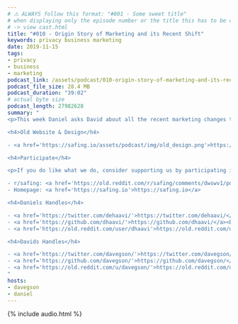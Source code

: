 ```yaml
---
# ⚠️ ALWAYS follow this format: "#001 - Some sweet title"
# when displaying only the episode number or the title this has to be constant
# -> view cast.html
title: "#010 - Origin Story of Marketing and its Recent Shift"
keywords: privacy business marketing
date: 2019-11-15
tags:
- privacy
- business
- marketing
podcast_link: /assets/podcast/010-origin-story-of-marketing-and-its-recent-shift.mp3
podcast_file_size: 28.4 MB
podcast_duration: "39:02"
# actual byte size
podcast_length: 27982628
summary: "
<p>This week Daniel asks David about all the recent marketing changes that have been going on: Why did the homepage get a new design? And why were the product names changed? This episode takes you all the way back to the early days of Safing, where we had very different slogans and designs. Enjoy this origin story!</p>

<h4>Old Website & Design</h4>

- <a href='https://safing.io/assets/podcast/img/old_design.png'>https://safing.io/assets/podcast/img/old_design.png</a><br/>

<h4>Participate</h4>

<p>If you do like what we do, consider supporting us by participating in our reddit:</p>

- r/safing: <a href='https://old.reddit.com/r/safing/comments/dwswv1/podcast_010_origin_story_of_marketing_and_its/'>this episodes reddit thread</a><br/>
- Homepage: <a href='https://safing.io'>https://safing.io</a>

<h4>Daniels Handles</h4>

- <a href='https://twitter.com/dehaavi/'>https://twitter.com/dehaavi/</a><br/>
- <a href='https://github.com/dhaavi/'>https://github.com/dhaavi/</a><br/>
- <a href='https://old.reddit.com/user/dhaavi'>https://old.reddit.com/user/dhaavi</a><br/>

<h4>Davids Handles</h4>

- <a href='https://twitter.com/davegson/'>https://twitter.com/davegson/</a><br/>
- <a href='https://github.com/davegson/'>https://github.com/davegson/</a><br/>
- <a href='https://old.reddit.com/u/davegson/'>https://old.reddit.com/u/davegson/</a><br/>
"
hosts:
- davegson
- daniel
---
```


{% include audio.html %}

